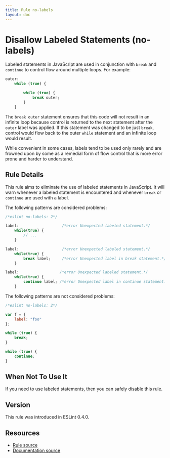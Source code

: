 ```yaml
---
title: Rule no-labels
layout: doc
---
```

<!-- Note: No pull requests accepted for this file. See README.md in the root directory for details. -->
# Disallow Labeled Statements (no-labels)

Labeled statements in JavaScript are used in conjunction with `break` and `continue` to control flow around multiple loops. For example:

```js
outer:
    while (true) {

        while (true) {
            break outer;
        }
    }
```

The `break outer` statement ensures that this code will not result in an infinite loop because control is returned to the next statement after the `outer` label was applied. If this statement was changed to be just `break`, control would flow back to the outer `while` statement and an infinite loop would result.

While convenient in some cases, labels tend to be used only rarely and are frowned upon by some as a remedial form of flow control that is more error prone and harder to understand.

## Rule Details

This rule aims to eliminate the use of labeled statements in JavaScript. It will warn whenever a labeled statement is encountered and whenever `break` or `continue` are used with a label.

The following patterns are considered problems:

```js
/*eslint no-labels: 2*/

label:                   /*error Unexpected labeled statement.*/
    while(true) {
        // ...
    }

label:                   /*error Unexpected labeled statement.*/
    while(true) {
        break label;     /*error Unexpected label in break statement.*/
    }

label:                  /*error Unexpected labeled statement.*/
    while(true) {
        continue label; /*error Unexpected label in continue statement.*/
    }
```

The following patterns are not considered problems:

```js
/*eslint no-labels: 2*/

var f = {
    label: "foo"
};

while (true) {
    break;
}

while (true) {
    continue;
}
```

## When Not To Use It

If you need to use labeled statements, then you can safely disable this rule.

## Version

This rule was introduced in ESLint 0.4.0.

## Resources

* [Rule source](https://github.com/eslint/eslint/tree/master/lib/rules/no-labels.js)
* [Documentation source](https://github.com/eslint/eslint/tree/master/docs/rules/no-labels.md)
